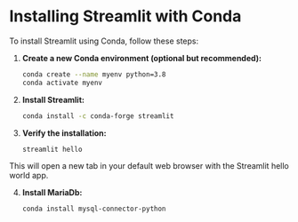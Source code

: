 # Installing Streamlit with Conda

To install Streamlit using Conda, follow these steps:

1. **Create a new Conda environment (optional but recommended):**
    ```sh
    conda create --name myenv python=3.8
    conda activate myenv
    ```

2. **Install Streamlit:**
    ```sh
    conda install -c conda-forge streamlit
    ```

3. **Verify the installation:**
    ```sh
    streamlit hello
    ```

This will open a new tab in your default web browser with the Streamlit hello world app.

4. **Install MariaDb:**
    ```sh
    conda install mysql-connector-python
    ```


